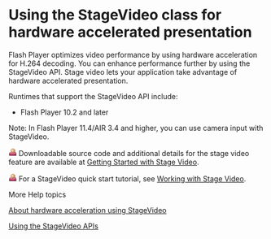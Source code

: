 # Using the StageVideo class for hardware accelerated presentation

Flash Player optimizes video performance by using hardware acceleration for
H.264 decoding. You can enhance performance further by using the StageVideo API.
Stage video lets your application take advantage of hardware accelerated
presentation.

Runtimes that support the StageVideo API include:

- Flash Player 10.2 and later

Note: In Flash Player 11.4/AIR 3.4 and higher, you can use camera input with
StageVideo.

![](../../img/byline.png) Downloadable source code and additional details for
the stage video feature are available at
[Getting Started with Stage Video](https://www.adobe.com/go/learn_as3_usingstagevideo_en).

![](../../img/byline.png) For a StageVideo quick start tutorial, see
[Working with Stage Video](https://www.adobe.com/go/learn_as3_workingwithstagevideo_en).

More Help topics

[About hardware acceleration using StageVideo](./about-hardware-acceleration-using-stagevideo.md)

[Using the StageVideo APIs](./using-the-stagevideo-apis.md)
